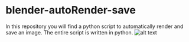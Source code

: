 # blender-autoRender-save
In this repository you will find a python script to automatically render and save an image.
The entire script is written in python.
![alt text](https://files.fm/u/xw6btznmj)
